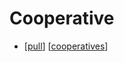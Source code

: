 # Cooperative

- [[pull]] [[cooperatives]]


[//begin]: # "Autogenerated link references for markdown compatibility"
[pull]: pull "Pull"
[cooperatives]: cooperatives "Cooperatives"
[//end]: # "Autogenerated link references"